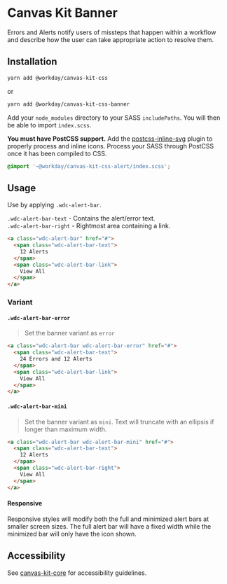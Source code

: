 # Canvas Kit Banner

Errors and Alerts notify users of missteps that happen within a workflow and describe how the user
can take appropriate action to resolve them.

## Installation

```sh
yarn add @workday/canvas-kit-css
```

or

```sh
yarn add @workday/canvas-kit-css-banner
```

Add your `node_modules` directory to your SASS `includePaths`. You will then be able to import
`index.scss`.

**You must have PostCSS support.** Add the
[postcss-inline-svg](https://github.com/TrySound/postcss-inline-svg) plugin to properly process and
inline icons. Process your SASS through PostCSS once it has been compiled to CSS.

```scss
@import '~@workday/canvas-kit-css-alert/index.scss';
```

## Usage

Use by applying `.wdc-alert-bar`.

`.wdc-alert-bar-text` - Contains the alert/error text.  
`.wdc-alert-bar-right` - Rightmost area containing a link.

```html
<a class="wdc-alert-bar" href="#">
  <span class="wdc-alert-bar-text">
    12 Alerts
  </span>
  <span class="wdc-alert-bar-link">
    View All
  </span>
</a>
```

### Variant

#### `.wdc-alert-bar-error`

> Set the banner variant as `error`

```html
<a class="wdc-alert-bar wdc-alert-bar-error" href="#">
  <span class="wdc-alert-bar-text">
    24 Errors and 12 Alerts
  </span>
  <span class="wdc-alert-bar-link">
    View All
  </span>
</a>
```

#### `.wdc-alert-bar-mini`

> Set the banner variant as `mini`. Text will truncate with an ellipsis if longer than maximum
> width.

```html
<a class="wdc-alert-bar wdc-alert-bar-mini" href="#">
  <span class="wdc-alert-bar-text">
    12 Alerts
  </span>
  <span class="wdc-alert-bar-right">
    View All
  </span>
</a>
```

#### Responsive

Responsive styles will modify both the full and minimized alert bars at smaller screen sizes. The
full alert bar will have a fixed width while the minimized bar will only have the icon shown.

## Accessibility

See [canvas-kit-core](../../core/css#accessibility) for accessibility guidelines.
